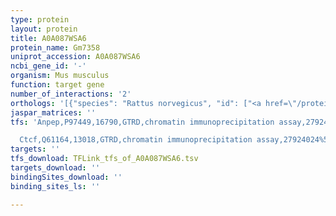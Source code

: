 ```yaml
---
type: protein
layout: protein
title: A0A087WSA6
protein_name: Gm7358
uniprot_accession: A0A087WSA6
ncbi_gene_id: '-'
organism: Mus musculus
function: target gene
number_of_interactions: '2'
orthologs: '[{"species": "Rattus norvegicus", "id": ["<a href=\"/protein/f1m3z2\">F1M3Z2</a>"]}, {"species": "Drosophila melanogaster", "id": ["A0A0B4LFM3"]}]'
jaspar_matrices: ''
tfs: 'Anpep,P97449,16790,GTRD,chromatin immunoprecipitation assay,27924024%5Buid%5D,No

  Ctcf,Q61164,13018,GTRD,chromatin immunoprecipitation assay,27924024%5Buid%5D,No'
targets: ''
tfs_download: TFLink_tfs_of_A0A087WSA6.tsv
targets_download: ''
bindingSites_download: ''
binding_sites_ls: ''

---
```

